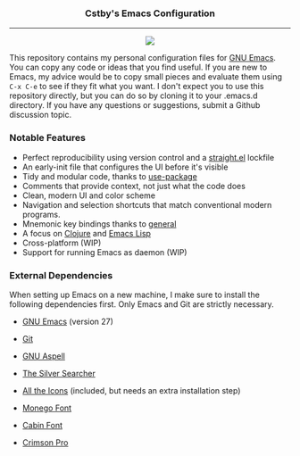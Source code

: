 <h3 align="center">Cstby's Emacs Configuration</h3>
<hr/>

<p align="center">
<img src="https://upload.wikimedia.org/wikipedia/commons/thumb/0/08/EmacsIcon.svg/120px-EmacsIcon.svg.png" />
</p>

This repository contains my personal configuration files for [GNU Emacs](https://www.gnu.org/software/emacs/). You can copy any code or ideas that you find useful. If you are new to Emacs, my advice would be to copy small pieces and evaluate them using `C-x C-e` to see if they fit what you want. I don't expect you to use this repository directly, but you can do so by cloning it to your .emacs.d directory. If you have any questions or suggestions, submit a Github discussion topic.

### Notable Features

- Perfect reproducibility using version control and a [straight.el](https://github.com/raxod502/straight.el) lockfile
- An early-init file that configures the UI before it's visible
- Tidy and modular code, thanks to [use-package](https://github.com/jwiegley/use-package)
- Comments that provide context, not just what the code does
- Clean, modern UI and color scheme
- Navigation and selection shortcuts that match conventional modern programs.
- Mnemonic key bindings thanks to [general](https://github.com/noctuid/general.el)
- A focus on [Clojure](https://clojure.org/) and [Emacs Lisp](https://en.wikipedia.org/wiki/Emacs_Lisp)
- Cross-platform (WIP)
- Support for running Emacs as daemon (WIP)

### External Dependencies

When setting up Emacs on a new machine, I make sure to install the following dependencies first.  Only Emacs and Git are strictly necessary.

- [GNU Emacs](https://www.gnu.org/software/emacs/) (version 27)

- [Git](https://git-scm.com/)

- [GNU Aspell](http://aspell.net/)

- [The Silver Searcher](https://github.com/ggreer/the_silver_searcher)

- [All the Icons](https://github.com/domtronn/all-the-icons.el) (included, but needs an extra installation step)

- [Monego Font](https://github.com/cseelus/monego)

- [Cabin Font](https://fonts.google.com/specimen/Cabin)

- [Crimson Pro](https://fonts.google.com/specimen/Crimson+Pro)
